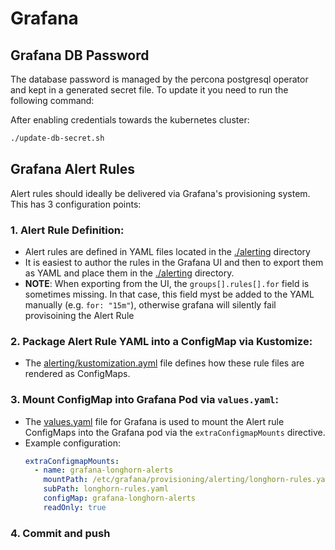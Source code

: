 # Grafana

## Grafana DB Password
The database password is managed by the percona postgresql operator and kept in
a generated secret file. To update it you need to run the following command:

After enabling credentials towards the kubernetes cluster:

```bash
./update-db-secret.sh
```

## Grafana Alert Rules 

Alert rules should ideally be delivered via Grafana's provisioning system. 
This has 3 configuration points:

### 1. **Alert Rule Definition**: 
   - Alert rules are defined in YAML files located in the [./alerting](./alerting/) directory
   - It is easiest to author the rules in the Grafana UI and then to export them as YAML and place them in the [./alerting](./alerting/) directory.
   - **NOTE**: When exporting from the UI, the `groups[].rules[].for` field is sometimes missing.
               In that case, this field myst be added to the YAML manually (e.g. `for: "15m"`), otherwise grafana will silently fail provisoining the Alert Rule

### 2. **Package Alert Rule YAML into a ConfigMap via Kustomize**:
   - The [alerting/kustomization.ayml](alerting/kustomization.yaml) file defines how these rule files are rendered as ConfigMaps.

### 3. **Mount ConfigMap into Grafana Pod via `values.yaml`**:
   - The [values.yaml](./values.yaml) file for Grafana is used to mount the Alert rule ConfigMaps into the Grafana pod via the `extraConfigmapMounts` directive. 
   - Example configuration:
     ```yaml
     extraConfigmapMounts:
       - name: grafana-longhorn-alerts
         mountPath: /etc/grafana/provisioning/alerting/longhorn-rules.yaml
         subPath: longhorn-rules.yaml
         configMap: grafana-longhorn-alerts
         readOnly: true
     ```

### 4. Commit and push